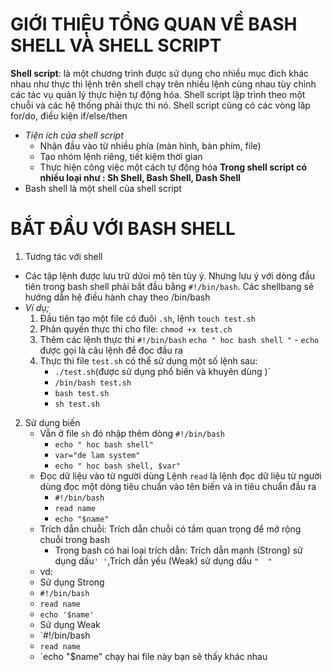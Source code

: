 # GIỚI THIỆU TỔNG QUAN VỀ BASH SHELL VÀ SHELL SCRIPT
**Shell script**: là một chương trình được sử dụng cho nhiều mục đích khác nhau như thực thi lệnh trên shell chạy trên nhiều lệnh cùng nhau tùy chỉnh các tác vụ quản lý thực hiện tự động hóa. Shell script lập trình theo một chuỗi và các hệ thống phải thực thi nó. Shell script cũng có các vòng lăp for/do, điều kiện if/else/then
- *Tiện ích của shell script*
  - Nhận đầu vào từ nhiều phía (màn hình, bàn phím, file)
  - Tạo nhóm lệnh riêng, tiết kiệm thời gian
  - Thực hiện công việc một cách tự động hóa 
  **Trong shell script có nhiều loại như : Sh Shell, Bash Shell, Dash Shell**
- Bash shell là một shell của shell script
# BẮT ĐẦU VỚI BASH SHELL
1. Tương tác với shell
- Các tập lệnh được lưu trữ dứoi mộ tên tùy ý. Nhưng lưu ý với dòng đầu tiên trong bash shell phải bắt đầu bằng `#!/bin/bash`. Các shellbang sẽ hướng dẫn hệ điều hành chay theo /bin/bash
- *Ví dụ;*
    1. Đầu tiên tạo một file có đuôi `.sh`, lệnh `touch test.sh`
    2. Phân quyền thực thi cho file: `chmod +x test.ch`
    3. Thêm các lệnh thực thi
       `#!/bin/bash`
       `echo " hoc bash shell "`
      - `echo` được gọi là câu lệnh để đọc đầu ra
    4. Thực thi file `test.sh` có thể sử dụng một số lệnh sau:
       - `./test.sh`(được sử dụng phổ biến và khuyên dùng )`
       - `/bin/bash test.sh`
       - `bash test.sh`
       - `sh test.sh`
2. Sử dụng biến
   - Vẫn ở file `sh` đó nhập thêm dòng 
    `#!/bin/bash`
       - `echo " hoc bash shell"`
       - `var="de lam system"`
       - `echo " hoc bash shell, $var"`
   - Đọc dữ liệu vào từ người dùng
      Lệnh `read` là lệnh đọc dữ liệu từ người dùng đọc một dòng tiêu chuẩn vào tên biến và in tiêu chuẩn đầu ra
      - `#!/bin/bash`
      - `read name`
      - `echo "$name"`
   - Trích dẫn chuỗi: Trích dẫn chuỗi có tầm quan trọng để mở rộng chuỗi trong bash 
      - Trong bash có hai loại trích dẫn: Trích dẫn mạnh (Strong) sử dụng dấu`' '`,Trích dẫn yếu (Weak) sử dụng dấu `"  "`
    - vd:
     - Sử dụng Strong
      - `#!/bin/bash`
      - `read name`
      - `echo '$name'`
     - Sử dụng Weak
      - `#!/bin/bash
      - `read name`
      - `echo "$name"
      chạy hai file này bạn sẽ thấy khác nhau
      
     
       
       
       
